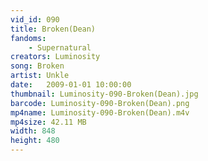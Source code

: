 ```yaml
---
vid_id: 090
title: Broken(Dean)
fandoms:
    - Supernatural
creators: Luminosity
song: Broken
artist: Unkle
date:   2009-01-01 10:00:00
thumbnail: Luminosity-090-Broken(Dean).jpg
barcode: Luminosity-090-Broken(Dean).png
mp4name: Luminosity-090-Broken(Dean).m4v
mp4size: 42.11 MB
width: 848
height: 480
---
```



  